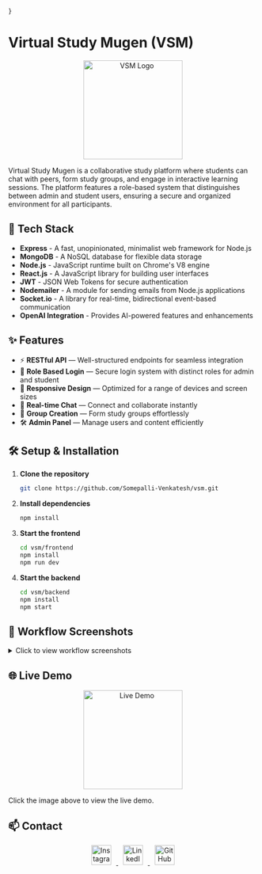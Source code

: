<!--
# Virtual Study Mugen

## Introduction
Virtual Study Mugen is a collaborative study platform where students can chat with peers, form study groups, and engage in interactive learning sessions. The platform features a role-based system that distinguishes between admin and student users, ensuring a secure and organized environment for all participants.

## Tech Stack
- **Express**: Fast, unopinionated, minimalist web framework for Node.js.
- **MongoDB**: A NoSQL database for flexible data storage.
- **Node.js**: JavaScript runtime built on Chrome's V8 engine.
- **React.js**: A JavaScript library for building user interfaces.
- **JWT**: JSON Web Tokens for secure authentication.
- **Nodemailer**: Module for sending emails.
- **Socket.io**: Library for real-time communication.
- **OpenAI Integration**: Provides AI-powered features.

## Features
- **RESTful API**: Well-structured API endpoints for seamless integration.
- **Role Based Login**: Secure login system with distinct roles for admin and student.
- **Responsive Design**: Optimized for a range of devices and screen sizes.

## Setup

### Installation Steps
1. **Clone the repository:**
   ```bash
   git clone https://github.com/Somepalli-Venkatesh/vsm.git
2. **Install dependencies:**
   ```bash
   npm install
3. **Start the frontend:**
   ```bash
   cd vsm/frontend
   npm install
   npm run dev
4. **Start the backend:**
   ```bash
   cd vsm/backend
   npm install
   npm start
## Workflow

Below are some screenshots demonstrating the workflow of Virtual Study Mugen:

1. **Login Screen:**
   ![Login Screen](./screenshots/login.png)

2. **Dashboard:**
   ![Dashboard](./screenshots/dashboard.png)

3. **Chat Interface:**
   ![Chat Interface](./screenshots/chat.png)

4. **Group Creation:**
   ![Group Creation](./screenshots/group.png)

5. **Admin Panel:**
   ![Admin Panel](./screenshots/admin.png)

6. **User Profile:**
   ![User Profile](./screenshots/profile.png)

7. **Study Session:**
   ![Study Session](./screenshots/study.png)

8. **Real-time Notifications:**
   ![Notifications](./screenshots/notifications.png)

9. **Settings:**
   ![Settings](./screenshots/settings.png)

10. **Responsive Design:**
    ![Responsive Design](./screenshots/responsive.png)
## Live Demo
Check out the live demo [here](https://dummyurl.com).

 -->

    }
# Virtual Study Mugen (VSM)

<p align="center">
  <img src="YOUR_IMAGE_URL" alt="VSM Logo" width="200"/>
</p>

Virtual Study Mugen is a collaborative study platform where students can chat with peers, form study groups, and engage in interactive learning sessions. The platform features a role-based system that distinguishes between admin and student users, ensuring a secure and organized environment for all participants.

## 🚀 Tech Stack

- **Express** - A fast, unopinionated, minimalist web framework for Node.js
- **MongoDB** - A NoSQL database for flexible data storage
- **Node.js** - JavaScript runtime built on Chrome's V8 engine
- **React.js** - A JavaScript library for building user interfaces
- **JWT** - JSON Web Tokens for secure authentication
- **Nodemailer** - A module for sending emails from Node.js applications
- **Socket.io** - A library for real-time, bidirectional event-based communication
- **OpenAI Integration** - Provides AI-powered features and enhancements

## ✨ Features

- ⚡ **RESTful API** — Well-structured endpoints for seamless integration
- 🔐 **Role Based Login** — Secure login system with distinct roles for admin and student
- 📱 **Responsive Design** — Optimized for a range of devices and screen sizes
- 💬 **Real-time Chat** — Connect and collaborate instantly
- 👥 **Group Creation** — Form study groups effortlessly
- 🛠 **Admin Panel** — Manage users and content efficiently

## 🛠️ Setup & Installation

1. **Clone the repository**

   ```bash
   git clone https://github.com/Somepalli-Venkatesh/vsm.git
   ```

2. **Install dependencies**

   ```bash
   npm install
   ```

3. **Start the frontend**

   ```bash
   cd vsm/frontend
   npm install
   npm run dev
   ```

4. **Start the backend**
   ```bash
   cd vsm/backend
   npm install
   npm start
   ```

## 📸 Workflow Screenshots

<details>
<summary>Click to view workflow screenshots</summary>

1. ![Workflow Step 1](./screenshots/workflow1.png)
2. ![Workflow Step 2](./screenshots/workflow2.png)
3. ![Workflow Step 3](./screenshots/workflow3.png)
4. ![Workflow Step 4](./screenshots/workflow4.png)
5. ![Workflow Step 5](./screenshots/workflow5.png)
6. ![Workflow Step 6](./screenshots/workflow6.png)
7. ![Workflow Step 7](./screenshots/workflow7.png)
8. ![Workflow Step 8](./screenshots/workflow8.png)
9. ![Workflow Step 9](./screenshots/workflow9.png)
10. ![Workflow Step 10](./screenshots/workflow10.png)
11. ![Workflow Step 11](./screenshots/workflow11.png)
12. ![Workflow Step 12](./screenshots/workflow12.png)
13. ![Workflow Step 13](./screenshots/workflow13.png)
14. ![Workflow Step 14](./screenshots/workflow14.png)
15. ![Workflow Step 15](./screenshots/workflow15.png)
16. ![Workflow Step 16](./screenshots/workflow16.png)
17. ![Workflow Step 17](./screenshots/workflow17.png)
18. ![Workflow Step 18](./screenshots/workflow18.png)
19. ![Workflow Step 19](./screenshots/workflow19.png)
20. ![Workflow Step 20](./screenshots/workflow20.png)

</details>

## 🌐 Live Demo

<p align="center">
  <a href="https://dummyurl.com" target="_blank">
    <img src="./screenshots/demo.png" alt="Live Demo" width="200"/>
  </a>
</p>

Click the image above to view the live demo.

## 📫 Contact

<p align="center">
  <a href="https://instagram.com" target="_blank">
    <img src="./screenshots/instagram_icon.png" alt="Instagram" width="40" style="margin: 0 10px"/>
  </a>
  <a href="https://linkedin.com" target="_blank">
    <img src="./screenshots/linkedin_icon.png" alt="LinkedIn" width="40" style="margin: 0 10px"/>
  </a>
  <a href="https://github.com" target="_blank">
    <img src="./screenshots/github_icon.png" alt="GitHub" width="40" style="margin: 0 10px"/>
  </a>
</p>
